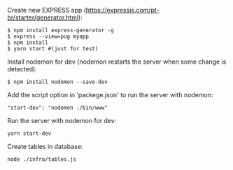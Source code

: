 Create new EXPRESS app (https://expressjs.com/pt-br/starter/generator.html):

    $ npm install express-generator -g
    $ express --view=pug myapp
    $ npm install
    $ yarn start #(just for test)


Install nodemon for dev (nodemon restarts the server when some change is detected):
    
    $ npm install nodemon --save-dev 


Add the script option in 'packege.json' to run the server with nodemon:
    
    "start-dev": "nodemon ./bin/www"

Run the server with nodemon for dev:
    
    yarn start-dev

Create tables in database:
    
    node ./infra/tables.js
